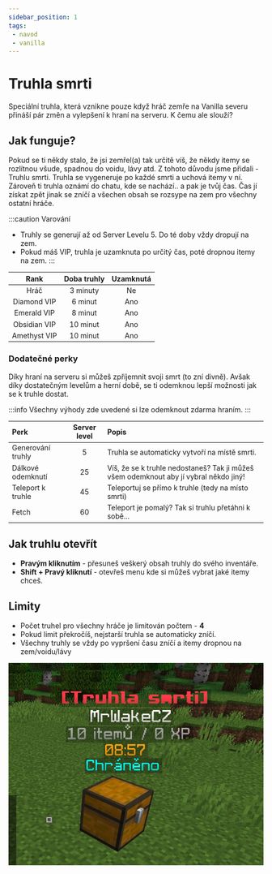 ```yaml
---
sidebar_position: 1
tags:
 - navod
 - vanilla
---
```


# Truhla smrti
Speciální truhla, která vznikne pouze když hráč zemře na Vanilla severu přináší pár změn a vylepšení k hraní na serveru. K čemu ale slouží?

## Jak funguje?
Pokud se ti někdy stalo, že jsi zemřel(a) tak určitě víš, že někdy itemy se rozlítnou všude, spadnou do voidu, lávy atd. Z tohoto důvodu jsme přidali - Truhlu smrti.
Truhla se vygeneruje po každé smrti a uchová itemy v ní. Zároveň ti truhla oznámí do chatu, kde se nachází.. a pak je tvůj čas. Čas jí získat zpět jinak se zníčí a všechen obsah se rozsype na zem pro všechny ostatní hráče.

:::caution Varování
- Truhly se generují až od Server Levelu 5. Do té doby vždy dropují na zem.
- Pokud máš VIP, truhla je uzamknuta po určitý čas, poté dropnou itemy na zem.
:::

| Rank | Doba truhly | Uzamknutá |
| :----: | :-----: | :-----: |
| Hráč | 3 minuty | Ne |
| Diamond VIP | 6 minut | Ano |
| Emerald VIP | 8 minut | Ano | 
| Obsidian VIP | 10 minut | Ano |
| Amethyst VIP | 10 minut | Ano |

### Dodatečné perky
Díky hraní na serveru si můžeš zpříjemnit svoji smrt (to zní divně). Avšak díky dostatečným levelům a herní době, se ti odemknou lepší možnosti jak se k truhle dostat.

:::info
Všechny výhody zde uvedené si lze odemknout zdarma hraním.
:::

| Perk | Server level | Popis |
| :--- | :----: | :----- |
| Generování truhly | 5 | Truhla se automaticky vytvoří na místě smrti. |
| Dálkové odemknutí | 25 | Víš, že se k truhle nedostaneš? Tak ji můžeš všem odemknout aby jí vybral někdo jiný! |
| Teleport k truhle | 45 | Teleportuj se přímo k truhle (tedy na místo smrti) |
| Fetch | 60 | Teleport je pomalý? Tak si truhlu přetáhni k sobě... |

## Jak truhlu otevřít
- **Pravým kliknutím** - přesuneš veškerý obsah truhly do svého inventáře.
- **Shift + Pravý kliknutí** - otevřeš menu kde si můžeš vybrat jaké itemy chceš.

## Limity
- Počet truhel pro všechny hráče je limitován počtem - **4**
- Pokud limit překročíš, nejstarší truhla se automaticky zníčí.
- Všechny truhly se vždy po vypršení času zníčí a itemy dropnou na zem/voidu/lávy

![](./../../assets/truhla-smrti.jpeg)